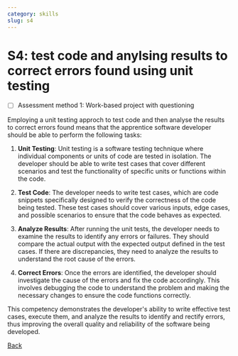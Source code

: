 ```yaml
---
category: skills
slug: s4
---
```


# S4: test code and anylsing results to correct errors found using unit testing

- [ ] Assessment method 1: Work-based project with questioning

Employing a unit testing approch to test code and then analyse the results to correct errors found means that the apprentice software developer should be able to perform the following tasks:

1. **Unit Testing**: Unit testing is a software testing technique where individual components or units of code are tested in isolation. The developer should be able to write test cases that cover different scenarios and test the functionality of specific units or functions within the code.

2. **Test Code**: The developer needs to write test cases, which are code snippets specifically designed to verify the correctness of the code being tested. These test cases should cover various inputs, edge cases, and possible scenarios to ensure that the code behaves as expected.

3. **Analyze Results**: After running the unit tests, the developer needs to examine the results to identify any errors or failures. They should compare the actual output with the expected output defined in the test cases. If there are discrepancies, they need to analyze the results to understand the root cause of the errors.

4. **Correct Errors**: Once the errors are identified, the developer should investigate the cause of the errors and fix the code accordingly. This involves debugging the code to understand the problem and making the necessary changes to ensure the code functions correctly.

This competency demonstrates the developer's ability to write effective test cases, execute them, and analyze the results to identify and rectify errors, thus improving the overall quality and reliability of the software being developed.

[Back](../README.md)
